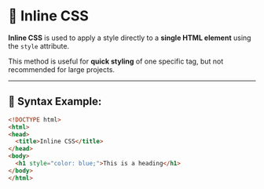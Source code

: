 # 🔹 Inline CSS

**Inline CSS** is used to apply a style directly to a **single HTML element** using the `style` attribute.

This method is useful for **quick styling** of one specific tag, but not recommended for large projects.

---

## 🧾 Syntax Example:

```html
<!DOCTYPE html>
<html>
<head>
  <title>Inline CSS</title>
</head>
<body>
  <h1 style="color: blue;">This is a heading</h1>
</body>
</html>
